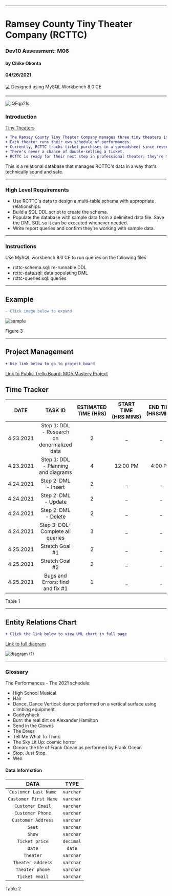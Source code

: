 ____________________________________
# Ramsey County Tiny Theater Company (RCTTC)
### Dev10 Assessment: M06
#### by Chike Okonta
#### 04/26/2021
💻 Designed using MySQL Workbench 8.0 CE

_______________________________________________________
![iQFqp2Is](https://user-images.githubusercontent.com/40407778/115913154-d8a75900-a435-11eb-979a-b5a1cc493ec5.jpeg)

### Introduction
[Tiny Theaters](https://stage3talent.brightspace.com/d2l/le/content/6716/viewContent/3713/View)  
```diff
+ The Ramsey County Tiny Theater Company manages three tiny theaters in the Saint Paul Metro. 
+ Each theater runs their own schedule of performances. 
+ Currently, RCTTC tracks ticket purchases in a spreadsheet since reservations are always made in person or via a phone call to the one and only office manager. 
+ There's never a chance of double-selling a ticket.
+ RCTTC is ready for their next step in professional theater; they're moving their reservation system online. 
```
This is a relational database that manages RCTTC's data in a way that's technically sound and safe.
___________________________________________________
### High Level Requirements
 - Use RCTTC's data to design a multi-table schema with appropriate relationships.
 - Build a SQL DDL script to create the schema.
 - Populate the database with sample data from a delimited data file. Save the DML SQL so it can be executed whenever needed.
 - Write report queries and confirm they're working with sample data.
___________________________________________________
### Instructions
Use MySQL workbench 8.0 CE to run queries on the following files
- rcttc-schema.sql: re-runnable DDL
- rcttc-data.sql: data populating DML
- rcttc-queries.sql: queries

  
 ______________________________________________________________________
## Example
```diff
- Click image below to expand
```
![sample](https://user-images.githubusercontent.com/40407778/115920675-24f79680-a440-11eb-9779-ba72e08953b2.JPG)



Figure 3
____________________________________________________________________

## Project Management 
```diff
+ Use link below to go to project board
```
[Link to Public Trello Board: MO5 Mastery Project](https://trello.com/b/PTnqEPNP/m06-tiny-theaters)

## Time Tracker

|DATE |TASK ID|ESTIMATED TIME (HRS) | START TIME (HRS:MINS)|END TIME (HRS:MINS)| STATUS
|:---:| :---: | :---:               | :---:                |:---:              |:---:
|4.23.2021| Step 1: DDL - Research on denormalized data| 2              | _ | _ | In progress
|4.23.2021| Step 1: DDL - Planning and diagrams  | 4              | 12:00 PM | 4:00 PM | Completed
|4.24.2021| Step 2: DML - Insert | 2              | _  | _ | Not Started
|4.24.2021| Step 2: DML - Update | 2                 | _  | _ | Not Started
|4.24.2021| Step 2: DML - Delete | 2      | _  | _ | Not Started
|4.24.2021| Step 3: DQL- Complete all queries | 3          | _  | _ | Not Started
|4.25.2021| Stretch Goal #1 | 2       | _  | _ | Not Started
|4.25.2021| Stretch Goal #2 | 2      | _  | _ | Not Started
|4.25.2021| Bugs and Errors: find and fix #1 | 1  | _  | _ | Not Started

Table 1

   ______________________________________________________________________
## Entity Relations Chart
 ```diff
 + Click the link below to view UML chart in full page
 ```
[Link to full diagram](https://viewer.diagrams.net/?highlight=0000ff&edit=_blank&layers=1&nav=1&title=diagram.drawio#R7V1bc6M4Fv41rtp9mBRXGz%2FGTjxbvenaqXRPTU%2B%2FdClGMXQwokC5eH%2F9SCBhQMLBN5DT6kp1kEACne%2BcT9I5BzKy5%2Bu331OQBJ%2BRD6ORZfhvI%2FtmZFmmYxnkF63ZFDXedFJUrNLQL6qMbcWX8P%2BQteS1z6EPM1ZXVGGEIhwm9colimO4xLU6kKbotX7ZI4r8WkUCVlCo%2BLIEkVj7V%2BjjgNWa4%2Bn2xH9guArYrT2Lje8BLJ9WKXqO2f1Glr1wFubNbXF6DXhfbKBZAHz0Wqmyb0f2PEUIF0frtzmMqGzrYlu0nC2fO4Ux7tLg8eft%2Buf3Pz9ln9bfv11HU2z8Of%2FNHBfdvIDoGfJx5E%2BLN1xCdJDJyJ49ohjPUYTSvNq2p%2FbcHZN68UHYs73AFMM3GYrggXe%2BlQTRMIjWEKcbch1r5dl20Y4plzVxi%2FLrFiqLAxJUUCrVCzD1WJV9b0VEDpiU9pGYILD5c4ZJ56kgOIJ4Qg%2FZcGcZBilmFmAbpIJIA4MwhlSiZl6OIpBkYSGdvCYII%2F8ObNAz5h3x0uwxfIP%2BfWEA9FpiC3ekM1o0GFxf2MPQ0yAKVzE5XhKY6B1nKczIs9yBDJcdEGWGPmufPUG8DCqdybDPcIqeYOXMrTG5dhf500VRpX5hzefeQqotuxWzqUOirgynC9b7xsN1gAwYhyC6p8ofr3J1qKNNpeynKPkK0hXErCJBIQXr9oUIq8S1ItgYxbQnjBJ2MoKPvO0DwkQtObRMHGWnuSjcGfkhwpkbV%2B7IJY87J2VzWyY%2F9PKUQB8TpImq0j4g0ZhXSLVmF%2FydyWKnlb2PPmMG2%2BhGDPa5dMEWdOGP%2F%2B6nDVVmPAhoowF0kwEQEedjlM9BQej7MD4nglZnBCuQcXR6QcwREFsyJv9B2pHGZHzDAsgpu7h2liVgGcaru6LluIGwqy7Cb602ak77tFH3Ivi6qQUfkq%2FHQ%2FN1h4Vvv8YO%2FZD31ztZu53hG4qsJ%2B1k%2FRimRLnpuXQZgPRflvtv1XlbUXBV4WlP87QqPD0dmqenmqdFw1CXp%2FleW0bUEdA8fRJwVeFpU3SGaaIeiKhNa2imNo91h30oqja7IzgYV4s%2Bq5Kr4RqEkSbrU8CrDFvvcHglAYVEw90qu%2B7hCA63fWWOK%2F8Y0pytXYk2jN0rz678c%2FpUDtE3VioH8P0UZplWjxOrR0MlPIlKeAZRiT7VQPSzCEAPGA%2B2xs14sGTRY0rmUMs5m8REZwUxFpi%2BQP8HDiDAOjDcMLUjA8OTFmXaHRjuWSmO9VroyPC79nZUaFimDmcjVUv0ifzaseHSPNTdG1mia6NJ6zpKfGKsd2yUvF6xP9aRod1ap2NvWaC4X%2FYWvSQDG%2FyQbq3SNhSmbtHPUS7E9Q72eFyVoWmdzqMOTcvixP3StE7okdmGwjQtupr4wlo7HE%2BIrzJ0rbN61KFrabS4X77WiT0y41CXr23Ri8X5WkcPT4auKmxti%2F4vjrZODThZhKKBNidnZ3o1nXruxHSs%2FH9RF1yZLjhXVqURV7rTZ86LRJARzdAacUaNmNQ1wvbUUglPVAm9tutdd3hQ3Bx68vCOzQv9UGu70jjUXdt5YsQjIRJC6RrES3gxgS5VYd2xqJOy9tneeevgMR0yu8etZ0S53lRCZJJ0KJN%2FFuL0y2Ax%2BFMxjFZ70Ik9%2Byf2jA9yWUontjPqgxhbUnGhc4mJPaWpHZPY0%2FMmWeTTXzuxpzQPdZc6thgnusSlzqA5PXvArMrSx%2B6Q2KwAcV%2FiDnV%2F4pbk9PRM3MfGoj7UBtU%2BKKW6X9YWo0VZQMQzt0bX2u14PK6q0LRzbLKdpunT0bQkp6dfmnaO3W19KJp2ugM42CfVxA2RDzANDRe%2FNDkfgqYq5OyKkzAOl08Q%2F0jScJmjDJfhGkQa6MP8Wi3BP0muTs9%2BY7W%2FEuw69bdCbclboXI%2F4fhsRChK7D5%2FfQjgEMWt9qH9xgf4jQ%2F6UnDf%2BnAZ7odL9Bs73fFXxW%2FsiO6HX9tv7KjvgXDExU%2B6ZXTtNz4xzMqseXVmkzrEPbjf2NWJTTLbUJe1XUsA7OI%2B8q4qpspQtPYZq0PRg%2FuMXe0zltmGwhQt%2BoyrC%2BtL%2B9iKqvAqw9bHvqet2fp0bC11LfdL18c6xj4WXR%2Fky%2ByXrpVLnVGMkvf%2FFOjQlDzuACn0V5D7jYgAQry5h1E%2BQ99uzxTepSJsYZIRzwK8jpgdwdi%2Fpn%2BukxRv7wnMX9FnEG%2BKE4uQPnARS6CRD%2FmFp4sskAGkm2%2Fc3mnhb1q4cnnx5q168mbDS28h%2FsbHQ44rrUhp24gWNtUBVQYYgQcYzcq%2FHVp9vOKvh%2B4IlWXoOV3CXcrHVATz%2BbDtQgYwRbUry5iGLGLCK9NcG15g7Xllmsru8QfK13LcBsZ8o84mJmc6rndRDJ212uq70NGk0ZHd7KgQjdBRbjjlwI%2BwpQ6fNTifLZ3BRMzDTMTYw0TOaxJ2R5PgHypUxyY4L3Ob4GnX%2B9qEM6l3ZJuN12PObBP89i0mQJbKAVqhGERV9V8%2B029t8um%2BjDdTdazFm7et71C%2BbKBX%2FIQYb5jxgGeMmuZzGP23WVfNHNfyWW1v%2BzvAjhpzJ3uSU05A7xoR3zu8a0RH2kbzVcEJD8%2B9YxtEOmBTuYxt69rvY7jS%2B7SZWvN6Z%2Bo2LKp4gpPalydzgI4juhgOiGTHK3p0D9YZpEOfE9QxPfgaxvmv8tuIc7ROqM6wtuRZts15ZcIrbuALfc%2FcuM5glq1zRbkmxc%2FGuNI%2BaW1%2Bm897pAGf%2BsjhTQhWKVh3av%2BQDyUIn2ja2f%2BeaHpMp3YG4dAF%2FVbcwjKo2smaNLiKLONxnUDq5sw2LZJ9DNuKjIpQKyt9zVmKfhTanr0GIYZfSD291WsKkpbdygH5Nq023H1j4tRUmf%2B1mMr058i%2BGGV6O6y5ZZ9CiilCuGoWRBjBZ%2BRDesU%2F)

![diagram (1)](https://user-images.githubusercontent.com/40407778/115925298-891d5900-a446-11eb-9b4f-6e826d6fac36.jpg)

 ________________________________________________________

### Glossary
The Performances - The 2021 schedule:
- High School Musical
- Hair
- Dance, Dance Vertical: dance performed on a vertical surface using climbing equipment.
- Caddyshack
- Burr: the real dirt on Alexander Hamilton
- Send in the Clowns
- The Dress
- Tell Me What To Think
- The Sky Lit Up: cosmic horror
- Ocean: the life of Frank Ocean as performed by Frank Ocean
- Stop. Just Stop.
- Wen

#### Data Information
  
  |DATA| TYPE
  | :---:|:---:
  |`Customer Last Name`| `varchar`
  | `Customer First Name` |`varchar`
  | `Customer Email` |`varchar`
  | `Customer Phone` |`varchar`
  | `Customer Address` |`varchar`
  | `Seat` |`varchar`
  | `Show` |`varchar`
  | `Ticket price` |`decimal`
  | `Date` |`date`
  | `Theater` |`varchar`
  | `Theater address` |`varchar`
  | `Theater phone` |`varchar`
  | `Ticket email` |`varchar`

Table 2


